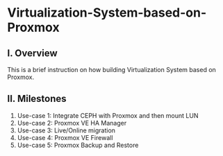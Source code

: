 # Virtualization-System-based-on-Proxmox
## I. Overview
This is a brief instruction on how building Virtualization System based on Proxmox. 
## II. Milestones
1. Use-case 1: Integrate CEPH with Proxmox and then mount LUN
2. Use-case 2: Proxmox VE HA Manager
3. Use-case 3: Live/Online migration
4. Use-case 4: Proxmox VE Firewall
5. Use-case 5: Proxmox Backup and Restore 
